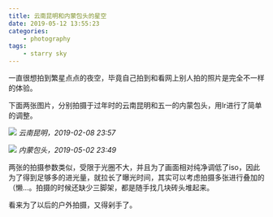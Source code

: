 ```yaml
---
title: 云南昆明和内蒙包头的星空
date: 2019-05-12 13:55:23
categories:
    - photography
tags:
    - starry sky
---
```


一直很想拍到繁星点点的夜空，毕竟自己拍到和看网上别人拍的照片是完全不一样的体验。

下面两张图片，分别拍摄于过年时的云南昆明和五一的内蒙包头，用lr进行了简单的调整。

![](images/2019/DSC02905.jpg)
*云南昆明，2019-02-08 23:57*

![](images/2019/DSC04001.jpg)
*内蒙包头，2019-05-02 23:49*

两张的拍摄参数类似，受限于光圈不大，并且为了画面相对纯净调低了iso，因此为了得到足够多的进光量，就拉长了曝光时间，其实可以考虑拍摄多张进行叠加的（懒...。拍摄的时候还缺少三脚架，都是随手找几块砖头堆起来。

看来为了以后的户外拍摄，又得剁手了。
